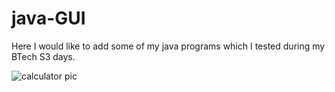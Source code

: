 # java-GUI

Here I would like to add some of my java programs which I tested during my BTech S3 days.

![calculator pic](https://user-images.githubusercontent.com/67384633/157437630-6effddea-fea5-44a4-a463-b1f676da186e.png)
